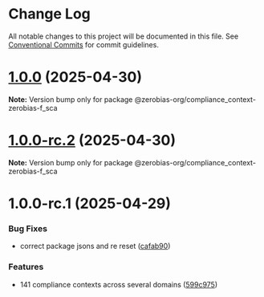 # Change Log

All notable changes to this project will be documented in this file.
See [Conventional Commits](https://conventionalcommits.org) for commit guidelines.

# [1.0.0](https://github.com/zerobias-org/compliance_context/compare/@zerobias-org/compliance_context-zerobias-f_sca@1.0.0-rc.2...@zerobias-org/compliance_context-zerobias-f_sca@1.0.0) (2025-04-30)

**Note:** Version bump only for package @zerobias-org/compliance_context-zerobias-f_sca





# [1.0.0-rc.2](https://github.com/zerobias-org/compliance_context/compare/@zerobias-org/compliance_context-zerobias-f_sca@1.0.0-rc.1...@zerobias-org/compliance_context-zerobias-f_sca@1.0.0-rc.2) (2025-04-30)

**Note:** Version bump only for package @zerobias-org/compliance_context-zerobias-f_sca





# 1.0.0-rc.1 (2025-04-29)


### Bug Fixes

* correct package jsons and re reset ([cafab90](https://github.com/zerobias-org/compliance_context/commit/cafab90b3771e45ffeefa4ea2dca415266baa99f))


### Features

* 141 compliance contexts across several domains ([599c975](https://github.com/zerobias-org/compliance_context/commit/599c975fcf3da5bbfffe4113c7f5f793e5231e68))
